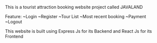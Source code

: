 This is a tourist attraction booking website project called JAVALAND 

Feature: 
~Login
~Register
~Tour List
~Most recent booking
~Payment
~Logout

This website is built using Express Js for its Backend and React Js for its Frontend
